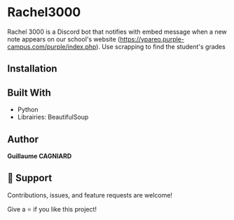 # Rachel3000

Rachel 3000 is a Discord bot that notifies with embed message when a new note appears on our school's website (https://ypareo.purple-campus.com/purple/index.php).
Use scrapping to find the student's grades


## Installation



## Built With

- Python
- Librairies: BeautifulSoup

## Author

**Guillaume CAGNIARD**

## 🤝 Support

Contributions, issues, and feature requests are welcome!

Give a ⭐️ if you like this project!
